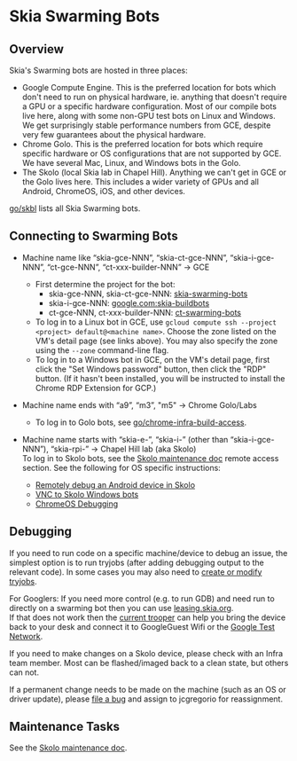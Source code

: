 Skia Swarming Bots
==================

Overview
--------

Skia's Swarming bots are hosted in three places:

* Google Compute Engine. This is the preferred location for bots which don't need to run on physical
  hardware, ie. anything that doesn't require a GPU or a specific hardware configuration. Most of
  our compile bots live here, along with some non-GPU test bots on Linux and Windows. We get
  surprisingly stable performance numbers from GCE, despite very few guarantees about the physical
  hardware.
* Chrome Golo. This is the preferred location for bots which require specific hardware or OS
  configurations that are not supported by GCE. We have several Mac, Linux, and Windows bots in the
  Golo.
* The Skolo (local Skia lab in Chapel Hill). Anything we can't get in GCE or the Golo lives
  here. This includes a wider variety of GPUs and all Android, ChromeOS, iOS, and other devices.

[go/skbl](https://goto.google.com/skbl) lists all Skia Swarming bots.


<a name="connecting-to-swarming-bots"></a>
Connecting to Swarming Bots
---------------------------

- Machine name like “skia-gce-NNN”, “skia-ct-gce-NNN”, “skia-i-gce-NNN”, “ct-gce-NNN”, “ct-xxx-builder-NNN” -> GCE
  * First determine the project for the bot:
     + skia-gce-NNN, skia-ct-gce-NNN: [skia-swarming-bots](https://console.cloud.google.com/compute/instances?project=skia-swarming-bots)
     + skia-i-gce-NNN: [google.com:skia-buildbots](https://console.cloud.google.com/compute/instances?project=google.com:skia-buildbots)
     + ct-gce-NNN, ct-xxx-builder-NNN: [ct-swarming-bots](https://console.cloud.google.com/compute/instances?project=ct-swarming-bots)
  * To log in to a Linux bot in GCE, use `gcloud compute ssh --project <project> default@<machine name>`. Choose the zone listed on the VM's detail page (see links above). You may also specify the zone using the `--zone` command-line flag.
  * To log in to a Windows bot in GCE, on the VM's detail page, first click the "Set Windows password" button, then click the "RDP" button. (If it hasn't been installed, you will be instructed to install the Chrome RDP Extension for GCP.)

- Machine name ends with “a9”, “m3”, "m5" -> Chrome Golo/Labs
  * To log in to Golo bots, see [go/chrome-infra-build-access](https://goto.google.com/chrome-infra-build-access).

- Machine name starts with “skia-e-”, “skia-i-” (other than “skia-i-gce-NNN”), “skia-rpi-” -> Chapel Hill lab (aka Skolo)<br/>
  To log in to Skolo bots, see the [Skolo maintenance doc][remote access] remote access section. See the following for OS specific instructions:<br/>
  * [Remotely debug an Android device in Skolo][remotely debug android]
  * [VNC to Skolo Windows bots][vnc to skolo windows]
  * [ChromeOS Debugging][chromeos debugging]


Debugging
---------

If you need to run code on a specific machine/device to debug an issue, the simplest option is to
run tryjobs (after adding debugging output to the relevant code). In some cases you may also need to
[create or modify tryjobs](automated_testing#adding-new-jobs).

For Googlers: If you need more control (e.g. to run GDB) and need run to directly on a swarming bot then you can use [leasing.skia.org](https://leasing.skia.org).<br/>
If that does not work then the [current trooper][current trooper] can help you bring the device back to your desk and connect
it to GoogleGuest Wifi or the [Google Test Network](http://go/gtn-criteria).

If you need to make changes on a Skolo device, please check with an Infra team member. Most can be
flashed/imaged back to a clean state, but others can not.

If a permanent change needs to be made on the machine (such as an OS or driver update), please [file
a bug][infra bug] and assign to jcgregorio for reassignment.

[current trooper]: http://skia-tree-status.appspot.com/trooper
[remote access]:
    https://docs.google.com/document/d/1zTR1YtrIFBo-fRWgbUgvJNVJ-s_4_sNjTrHIoX2vulo/edit#heading=h.2nq3yd1axg0n
[infra bug]: https://bugs.chromium.org/p/skia/issues/entry?template=Infrastructure+Bug
[remotely debug android]: https://docs.google.com/document/d/1nxn7TobfaLNNfhSTiwstOnjV0jCxYUI1uwW0T_V7BYg/
[vnc to skolo windows]:
    https://docs.google.com/document/d/1zTR1YtrIFBo-fRWgbUgvJNVJ-s_4_sNjTrHIoX2vulo/edit#heading=h.7cqd856ft0s
[chromeos debugging]:
    https://docs.google.com/document/d/1yJ2LLfLzV6pXKjiameid1LHEz1mj71Ob4wySIYxlBdw/edit#heading=h.9arg79l59xrf

Maintenance Tasks
-----------------

See the [Skolo maintenance doc][skolo maintenance].

[skolo maintenance]:
    https://docs.google.com/document/d/1zTR1YtrIFBo-fRWgbUgvJNVJ-s_4_sNjTrHIoX2vulo/edit
